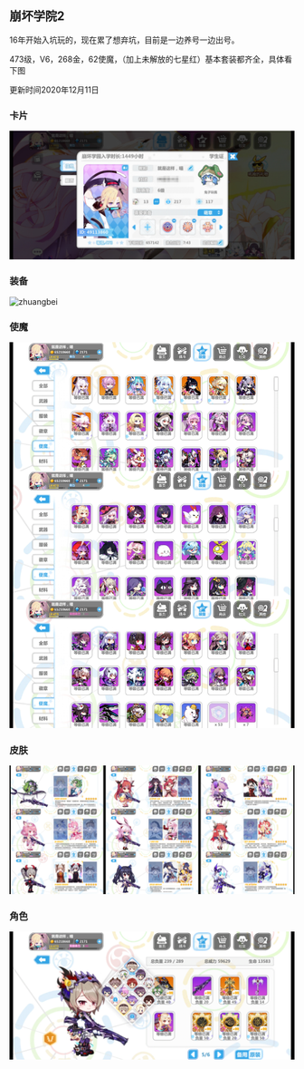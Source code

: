 ## 崩坏学院2

16年开始入坑玩的，现在累了想弃坑，目前是一边养号一边出号。

473级，V6，268金，62使魔，（加上未解放的七星红）基本套装都齐全，具体看下图

更新时间2020年12月11日


### 卡片

![kapian](images/卡片.jpg)

### 装备

![zhuangbei](images/装备.jpg)

### 使魔

![shimo](images/使魔.jpg)

### 皮肤

![pifu](images/皮肤.jpg)


### 角色

![juese](images/角色.jpg)
